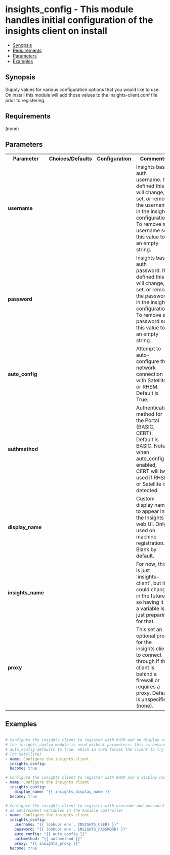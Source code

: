 insights_config - This module handles initial configuration of the insights client on install
====================================
- [Synopsis](Synopsis)
- [Requirements](Requirements)
- [Parameters](Parameters)
- [Examples](Examples)

## Synopsis
Supply values for various configuration options that you would like to use. On install this module will add those values to the insights-client.conf file prior to registering.



## Requirements
(none)

## Parameters

<table>
<tr>
<th>Parameter</th>
<th>Choices/Defaults</th>
<th>Configuration</th>
<th>Comments</th>
</tr>
<tr>
<td><b>username</b></br>
</td>
<td></td>
<td></td>
<td>Insights basic auth username. If defined this will change, set, or remove the username in the insights configuration. To remove a username set this value to an empty string.
</td>
</tr>
<tr>
<td><b>password</b></br>
</td>
<td></td>
<td></td>
<td>Insights basic auth password. If defined this will change, set, or remove the password in the insights configuration. To remove a password set this value to an empty string.
</td>
</tr>
<tr>
<td><b>auto_config</b></br>
</td>
<td></td>
<td></td>
<td>Attempt to auto-configure the network connection with Satellite or RHSM. Default is True.
</td>
</tr>
<tr>
<td><b>authmethod</b></br>
</td>
<td></td>
<td></td>
<td>Authentication method for the Portal (BASIC, CERT). Default is BASIC. Note: when auto_config is enabled, CERT will be used if RHSM or Satellite is detected.
</td>
</tr>
<tr>
<td><b>display_name</b></br>
</td>
<td></td>
<td></td>
<td>Custom display name to appear in the Insights web UI. Only used on machine registration. Blank by default.
</td>
</tr>
<tr>
<td><b>insights_name</b></br>
</td>
<td></td>
<td></td>
<td>For now, this is just 'insights-client', but it could change in the future so having it as a variable is just preparing for that.
</td>
</tr>
<tr>
<td><b>proxy</b></br>
</td>
<td></td>
<td></td>
<td>This set an optional proxy for the insights client to connect through if the client is behind a firewall or requires a proxy. Default is unspecified (none).
</td>
</tr>
</table>

## Examples
```yaml

# Configure the insights client to register with RHSM and no display name;
# the insights_config module is used without parameters: this is because
# auto_config defaults to true, which in turn forces the client to try RHSM
# (or Satellite)
- name: Configure the insights client
  insights_config:
  become: true

# Configure the insights client to register with RHSM and a display name
- name: Configure the insights client
  insights_config:
    display_name: "{{ insights_display_name }}"
  become: true

# Configure the insights client to register with username and password stored
# as environment variables in the Ansible controller
- name: Configure the insights client
  insights_config:
    username: "{{ lookup('env', INSIGHTS_USER) }}"
    password: "{{ lookup('env', INSIGHTS_PASSWORD) }}"
    auto_config: "{{ auto_config }}"
    authmethod: "{{ authmethod }}"
    proxy: "{{ insights_proxy }}"
  become: true

```

